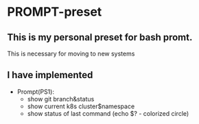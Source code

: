 # PROMPT-preset

## This is my personal preset for bash promt.  
This is necessary for moving to new systems

## I have implemented  
- Prompt(PS1):
    - show git branch&status
    - show current k8s cluster$namespace
    - show status of last command (echo $? - colorized circle)
